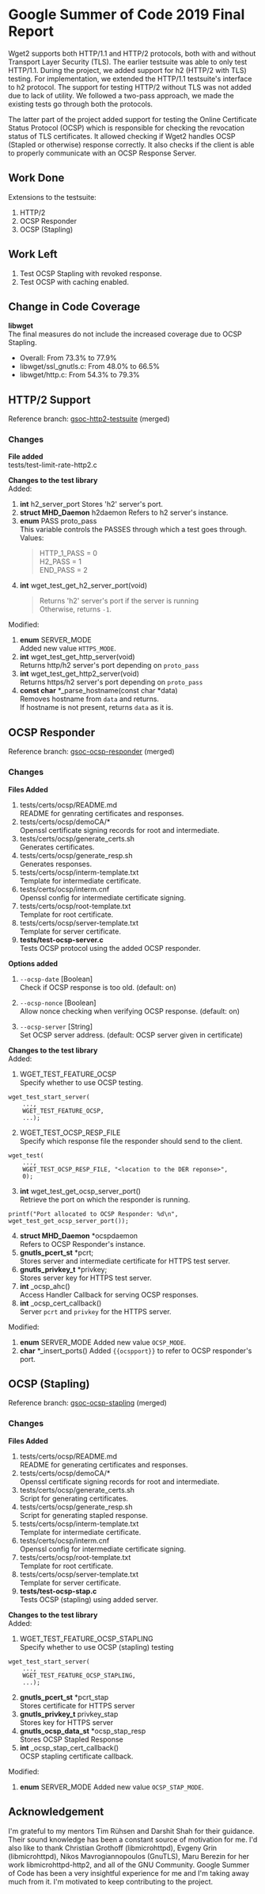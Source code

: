 # Google Summer of Code 2019 Final Report

Wget2 supports both HTTP/1.1 and HTTP/2 protocols, both with and without Transport Layer Security (TLS). The earlier testsuite was able to only test HTTP/1.1. During the project, we added support for h2 (HTTP/2 with TLS) testing. For implementation, we extended the HTTP/1.1 testsuite's interface to h2 protocol. The support for testing HTTP/2 without TLS was not added due to lack of utility. We followed a two-pass approach, we made the existing tests go through both the protocols.

The latter part of the project added support for testing the Online Certificate Status Protocol (OCSP) which is responsible for checking the revocation status of TLS certificates. It allowed checking if Wget2 handles OCSP (Stapled or otherwise) response correctly. It also checks if the client is able to properly communicate with an OCSP Response Server.

## Work Done
Extensions to the testsuite:
1. HTTP/2
2. OCSP Responder
3. OCSP (Stapling)

## Work Left
1. Test OCSP Stapling with revoked response.
2. Test OCSP with caching enabled.

## Change in Code Coverage
**libwget**\
The final measures do not include the increased coverage due to OCSP Stapling.
* Overall: From 73.3% to 77.9%
* libwget/ssl_gnutls.c: From 48.0% to 66.5%
* libwget/http.c: From 54.3% to 79.3%

## HTTP/2 Support
Reference branch: [gsoc-http2-testsuite](https://gitlab.com/gnuwget/wget2/tree/gsoc-http2-testsuite) (merged)

### Changes
**File added**\
tests/test-limit-rate-http2.c

**Changes to the test library**\
Added:
1. **int** h2_server_port
Stores 'h2' server's port.
2. **struct MHD_Daemon** h2daemon
Refers to h2 server's instance.
3. **enum** PASS proto_pass\
This variable controls the PASSES through which a test goes through.\
    Values:
    > HTTP_1_PASS = 0\
    > H2_PASS = 1\
    > END_PASS = 2
4. **int** wget_test_get_h2_server_port(void)
	> Returns 'h2' server's port if the server is running\
	> Otherwise, returns `-1`.

Modified:
1. **enum** SERVER_MODE\
Added new value `HTTPS_MODE`.
2. **int** wget_test_get_http_server(void)\
Returns http/h2 server's port depending on `proto_pass`
3. **int** wget_test_get_http2_server(void)\
Returns https/h2 server's port depending on `proto_pass`
4. **const char** \*_parse_hostname(const char \*data)\
Removes hostname from `data` and returns.\
If hostname is not present, returns `data` as it is.

## OCSP Responder
Reference branch: [gsoc-ocsp-responder](https://gitlab.com/gnuwget/wget2/tree/gsoc-ocsp-responder) (merged)

### Changes
**Files Added**
1. tests/certs/ocsp/README.md\
README for genrating certificates and responses.
2. tests/certs/ocsp/demoCA/*\
Openssl certificate signing records for root and intermediate.
3. tests/certs/ocsp/generate_certs.sh\
Generates certificates.
4. tests/certs/ocsp/generate_resp.sh\
Generates responses.
5. tests/certs/ocsp/interm-template.txt\
Template for intermediate certificate.
6. tests/certs/ocsp/interm.cnf\
Openssl config for intermediate certificate signing.
7. tests/certs/ocsp/root-template.txt\
Template for root certificate.
8. tests/certs/ocsp/server-template.txt\
Template for server certificate.
9. **tests/test-ocsp-server.c**\
Tests OCSP protocol using the added OCSP responder.

**Options added**
1. `--ocsp-date` [Boolean]\
Check if OCSP response is too old. (default: on)

2. `--ocsp-nonce` [Boolean]\
Allow nonce checking when verifying OCSP response. (default: on)

3. `--ocsp-server` [String]\
Set OCSP server address. (default: OCSP server given in certificate)

**Changes to the test library**\
Added:
1. WGET_TEST_FEATURE_OCSP\
Specify whether to use OCSP testing.
```
wget_test_start_server(
    ...,
    WGET_TEST_FEATURE_OCSP,
    ...);
```
2. WGET_TEST_OCSP_RESP_FILE\
Specify which response file the responder should send to the client.
```
wget_test(
    ...,
    WGET_TEST_OCSP_RESP_FILE, "<location to the DER reponse>",
    0);
```
3. **int** wget_test_get_ocsp_server_port()\
Retrieve the port on which the responder is running.
```
printf("Port allocated to OCSP Responder: %d\n", wget_test_get_ocsp_server_port());
```
4. **struct MHD_Daemon** *ocspdaemon\
Refers to OCSP Responder's instance.
5. **gnutls_pcert_st** *pcrt;\
Stores server and intermediate certificate for HTTPS test server.
6. **gnutls_privkey_t** *privkey;\
Stores server key for HTTPS test server.
7. **int** _ocsp_ahc()\
Access Handler Callback for serving OCSP responses.
8. **int** _ocsp_cert_callback()\
Server `pcrt` and `privkey` for the HTTPS server.

Modified:
1. **enum** SERVER_MODE
Added new value `OCSP_MODE`.
2. **char** *_insert_ports()
Added `{{ocspport}}` to refer to OCSP responder's port.

## OCSP (Stapling)
Reference branch: [gsoc-ocsp-stapling](https://gitlab.com/gnuwget/wget2/tree/gsoc-ocsp-stapling) (merged)

### Changes
**Files Added**
1. tests/certs/ocsp/README.md\
README for generating certificates and responses.
2. tests/certs/ocsp/demoCA/*\
Openssl certificate signing records for root and intermediate.
3. tests/certs/ocsp/generate_certs.sh\
Script for generating certificates.
4. tests/certs/ocsp/generate_resp.sh\
Script for generating stapled response.
5. tests/certs/ocsp/interm-template.txt\
Template for intermediate certificate.
6. tests/certs/ocsp/interm.cnf\
Openssl config for intermediate certificate signing.
7. tests/certs/ocsp/root-template.txt\
Template for root certificate.
8. tests/certs/ocsp/server-template.txt\
Template for server certificate.
9. **tests/test-ocsp-stap.c**\
Tests OCSP (stapling) using added server.

**Changes to the test library**\
Added:
1. WGET_TEST_FEATURE_OCSP_STAPLING\
Specify whether to use OCSP (stapling) testing
```
wget_test_start_server(
    ...,
    WGET_TEST_FEATURE_OCSP_STAPLING,
    ...);
```
2. **gnutls_pcert_st** *pcrt_stap\
Stores certificate for HTTPS server
3. **gnutls_privkey_t** privkey_stap\
Stores key for HTTPS server
4. **gnutls_ocsp_data_st** *ocsp_stap_resp\
Stores OCSP Stapled Response
5. **int** _ocsp_stap_cert_callback()\
OCSP stapling certificate callback.

Modified:
1. **enum** SERVER_MODE
Added new value `OCSP_STAP_MODE`.

## Acknowledgement
I'm grateful to my mentors Tim Rühsen and Darshit Shah for their guidance. Their sound knowledge has been a constant source of motivation for me. I'd also like to thank Christian Grothoff (libmicrohttpd), Evgeny Grin (libmicrohttpd), Nikos Mavrogiannopoulos (GnuTLS), Maru Berezin for her work libmicrohttpd-http2, and all of the GNU Community. Google Summer of Code has been a very insightful experience for me and I'm taking away much from it. I'm motivated to keep contributing to the project.
